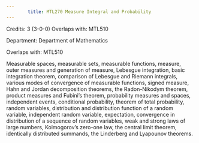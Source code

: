 ```yaml
---
        title: MTL270 Measure Integral and Probability
---
```

Credits: 3 (3-0-0) Overlaps with: MTL510

Department: Department of Mathematics

Overlaps with: MTL510

Measurable spaces, measurable sets, measurable functions, measure, outer measures and generation of measure, Lebesgue integration, basic integration theorem, comparison of Lebesgue and Riemann integrals, various modes of convergence of measurable functions, signed measure, Hahn and Jordan decomposition theorems, the Radon-Nikodym theorem, product measures and Fubini’s theorem, probability measures and spaces, independent events, conditional probability, theorem of total probability, random variables, distribution and distribution function of a random variable, independent random variable, expectation, convergence in distribution of a sequence of random variables, weak and strong laws of large numbers, Kolmogorov’s zero-one law, the central limit theorem, identically distributed summands, the Linderberg and Lyapounov theorems.